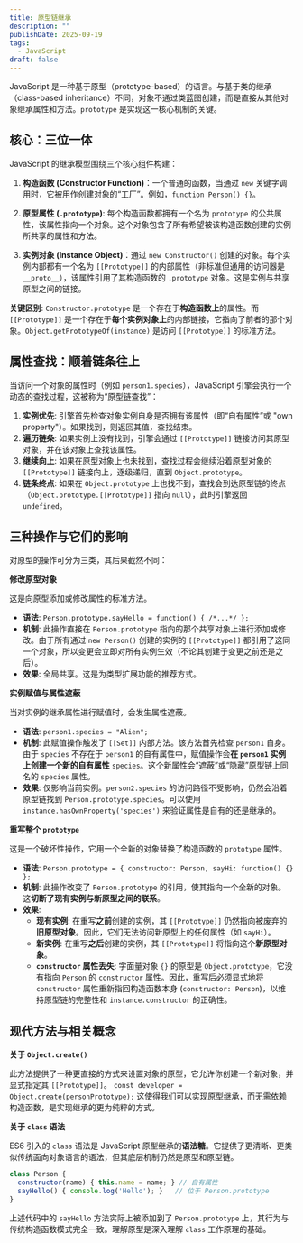 ```yaml
---
title: 原型链继承
description: ""
publishDate: 2025-09-19
tags:
  - JavaScript
draft: false
---
```




JavaScript 是一种基于原型（prototype-based）的语言。与基于类的继承（class-based inheritance）不同，对象不通过类蓝图创建，而是直接从其他对象继承属性和方法。`prototype` 是实现这一核心机制的关键。

## 核心：三位一体

JavaScript 的继承模型围绕三个核心组件构建：

1.  **构造函数 (Constructor Function)**：一个普通的函数，当通过 `new` 关键字调用时，它被用作创建对象的“工厂”。例如，`function Person() {}`。

2.  **原型属性 (`.prototype`)**: 每个构造函数都拥有一个名为 `prototype` 的公共属性，该属性指向一个对象。这个对象包含了所有希望被该构造函数创建的实例所共享的属性和方法。

3.  **实例对象 (Instance Object)**：通过 `new Constructor()` 创建的对象。每个实例内部都有一个名为 `[[Prototype]]` 的内部属性（非标准但通用的访问器是 `__proto__`），该属性引用了其构造函数的 `.prototype` 对象。这是实例与共享原型之间的链接。

**关键区别**: `Constructor.prototype` 是一个存在于**构造函数上**的属性。而 `[[Prototype]]` 是一个存在于**每个实例对象上**的内部链接，它指向了前者的那个对象。`Object.getPrototypeOf(instance)` 是访问 `[[Prototype]]` 的标准方法。

## 属性查找：顺着链条往上

当访问一个对象的属性时（例如 `person1.species`），JavaScript 引擎会执行一个动态的查找过程，这被称为“原型链查找”：

1.  **实例优先**: 引擎首先检查对象实例自身是否拥有该属性（即“自有属性”或 "own property"）。如果找到，则返回其值，查找结束。
2.  **遍历链条**: 如果实例上没有找到，引擎会通过 `[[Prototype]]` 链接访问其原型对象，并在该对象上查找该属性。
3.  **继续向上**: 如果在原型对象上也未找到，查找过程会继续沿着原型对象的 `[[Prototype]]` 链接向上，逐级递归，直到 `Object.prototype`。
4.  **链条终点**: 如果在 `Object.prototype` 上也找不到，查找会到达原型链的终点（`Object.prototype.[[Prototype]]` 指向 `null`），此时引擎返回 `undefined`。

## 三种操作与它们的影响

对原型的操作可分为三类，其后果截然不同：

**修改原型对象**

这是向原型添加或修改属性的标准方法。

*   **语法**: `Person.prototype.sayHello = function() { /*...*/ };`
*   **机制**: 此操作直接在 `Person.prototype` 指向的那个共享对象上进行添加或修改。由于所有通过 `new Person()` 创建的实例的 `[[Prototype]]` 都引用了这同一个对象，所以变更会立即对所有实例生效（不论其创建于变更之前还是之后）。
*   **效果**: 全局共享。这是为类型扩展功能的推荐方式。

**实例赋值与属性遮蔽**

当对实例的继承属性进行赋值时，会发生属性遮蔽。

*   **语法**: `person1.species = "Alien";`
*   **机制**: 此赋值操作触发了 `[[Set]]` 内部方法。该方法首先检查 `person1` 自身。由于 `species` 不存在于 `person1` 的自有属性中，赋值操作会**在 `person1` 实例上创建一个新的自有属性** `species`。这个新属性会“遮蔽”或“隐藏”原型链上同名的 `species` 属性。
*   **效果**: 仅影响当前实例。`person2.species` 的访问路径不受影响，仍然会沿着原型链找到 `Person.prototype.species`。可以使用 `instance.hasOwnProperty('species')` 来验证属性是自有的还是继承的。

**重写整个 `prototype`**

这是一个破坏性操作，它用一个全新的对象替换了构造函数的 `prototype` 属性。

*   **语法**: `Person.prototype = { constructor: Person, sayHi: function() {} };`
*   **机制**: 此操作改变了 `Person.prototype` 的引用，使其指向一个全新的对象。这**切断了现有实例与新原型之间的联系**。
*   **效果**:
    *   **现有实例**: 在重写**之前**创建的实例，其 `[[Prototype]]` 仍然指向被废弃的**旧原型对象**。因此，它们无法访问新原型上的任何属性（如 `sayHi`）。
    *   **新实例**: 在重写**之后**创建的实例，其 `[[Prototype]]` 将指向这个**新原型对象**。
    *   **`constructor` 属性丢失**: 字面量对象 `{}` 的原型是 `Object.prototype`，它没有指向 `Person` 的 `constructor` 属性。因此，重写后必须显式地将 `constructor` 属性重新指回构造函数本身 (`constructor: Person`)，以维持原型链的完整性和 `instance.constructor` 的正确性。

## 现代方法与相关概念

**关于 `Object.create()`**

此方法提供了一种更直接的方式来设置对象的原型，它允许你创建一个新对象，并显式指定其 `[[Prototype]]`。
`const developer = Object.create(personPrototype);`
这使得我们可以实现原型继承，而无需依赖构造函数，是实现继承的更为纯粹的方式。

**关于 `class` 语法**

ES6 引入的 `class` 语法是 JavaScript 原型继承的**语法糖**。它提供了更清晰、更类似传统面向对象语言的语法，但其底层机制仍然是原型和原型链。

```javascript
class Person {
  constructor(name) { this.name = name; } // 自有属性
  sayHello() { console.log('Hello'); }   // 位于 Person.prototype
}
```

上述代码中的 `sayHello` 方法实际上被添加到了 `Person.prototype` 上，其行为与传统构造函数模式完全一致。理解原型是深入理解 `class` 工作原理的基础。
